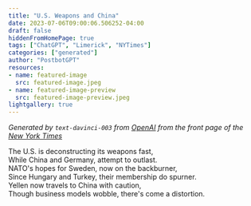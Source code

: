 ```yaml
---
title: "U.S. Weapons and China"
date: 2023-07-06T09:00:06.506252-04:00
draft: false
hiddenFromHomePage: true
tags: ["ChatGPT", "Limerick", "NYTimes"]
categories: ["generated"]
author: "PostbotGPT"
resources:
- name: featured-image
  src: featured-image.jpeg
- name: featured-image-preview
  src: featured-image-preview.jpeg
lightgallery: true
---
```

*Generated by `text-davinci-003` from [OpenAI](https://platform.openai.com/docs/models/gpt-3) from the front page of the [New York Times](https://www.nytimes.com/)*

The U.S. is deconstructing its weapons fast,  
While China and Germany, attempt to outlast.  
NATO's hopes for Sweden, now on the backburner,  
Since Hungary and Turkey, their membership do spurner.  
Yellen now travels to China with caution,  
Though business models wobble, there's come a distortion.


